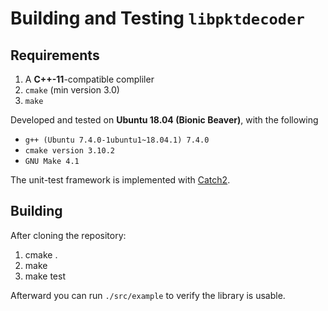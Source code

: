 # Building and Testing `libpktdecoder`

## Requirements
1. A **C++-11**-compatible compliler
2. `cmake` (min version 3.0)
3. `make`

Developed and tested on **Ubuntu 18.04 (Bionic Beaver)**, with the following
- `g++ (Ubuntu 7.4.0-1ubuntu1~18.04.1) 7.4.0`
- `cmake version 3.10.2`
- `GNU Make 4.1`

The unit-test framework is implemented with [Catch2](https://github.com/catchorg/Catch2).

## Building
After cloning the repository:
1. cmake .
2. make
3. make test

Afterward you can run `./src/example` to verify the library is usable.
